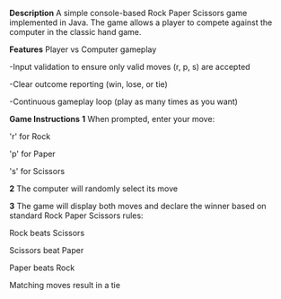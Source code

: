 **Description**
A simple console-based Rock Paper Scissors game implemented in Java. The game allows a player to compete against the computer in the classic hand game.

**Features**
Player vs Computer gameplay

-Input validation to ensure only valid moves (r, p, s) are accepted

-Clear outcome reporting (win, lose, or tie)

-Continuous gameplay loop (play as many times as you want)

**Game Instructions**
**1**
When prompted, enter your move:

'r' for Rock

'p' for Paper

's' for Scissors

**2**
The computer will randomly select its move

**3**
The game will display both moves and declare the winner based on standard Rock Paper Scissors rules:

Rock beats Scissors

Scissors beat Paper

Paper beats Rock

Matching moves result in a tie
